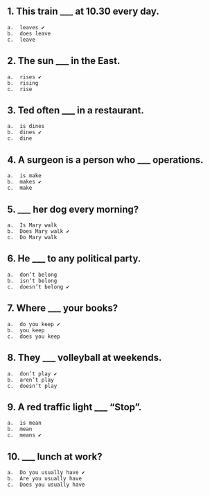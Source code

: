 ## 1.	This train ___ at 10.30 every day. 
    a.	leaves ✔
    b.	does leave 
    c.	leave


## 2.	The sun ___ in the East. 
    a.	rises ✔
    b.	rising 
    c.	rise


## 3.	Ted often ___ in a restaurant. 
    a.	is dines 
    b.	dines ✔
    c.	dine


## 4.	A surgeon is a person who ___ operations. 
    a.	is make 
    b.	makes ✔
    c.	make


## 5.	___ her dog every morning? 
    a.	Is Mary walk 
    b.	Does Mary walk ✔
    c.	Do Mary walk


## 6.	He ___ to any political party.
    a.	don’t belong
    b.	isn’t belong
    c.	doesn’t belong ✔


## 7.	Where ___ your books? 
    a.	do you keep ✔
    b.	you keep
    c.	does you keep


## 8.	They ___ volleyball at weekends.
    a.	don’t play ✔
    b.	aren’t play
    c.	doesn’t play


## 9.	A red traffic light ___ “Stop”.
    a.	is mean
    b.	mean
    c.	means ✔


## 10.	___ lunch at work?
    a.	Do you usually have ✔
    b.	Are you usually have
    c.	Does you usually have
